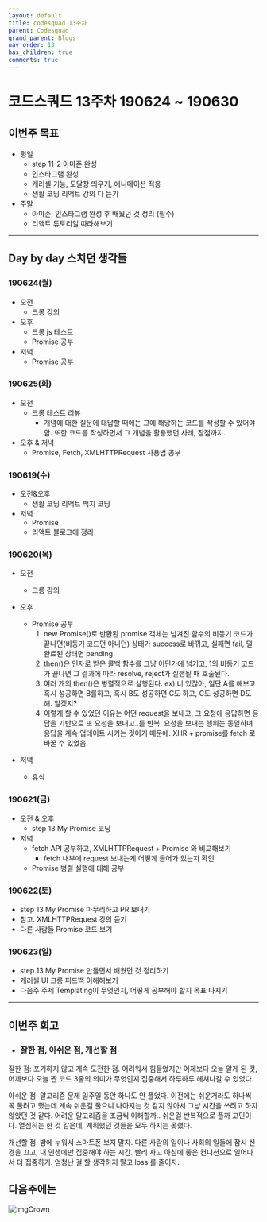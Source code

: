 ```yaml
---
layout: default
title: codesquad 13주차
parent: Codesquad
grand_parent: Blogs
nav_order: 13
has_children: true
comments: true
---
```


# 코드스쿼드 13주차 190624 ~ 190630

## 이번주 목표

- 평일
  - step 11-2 아마존 완성
  - 인스타그램 완성
  - 캐러셀 기능, 모달창 띄우기, 애니메이션 적용
  - 생활 코딩 리액트 강의 다 듣기
- 주말
  - 아마존, 인스타그램 완성 후 배웠던 것 정리 (필수)
  - 리액트 튜토리얼 따라해보기

---

## Day by day 스치던 생각들

### 190624(월)

- 오전
  - 크롱 강의
- 오후
  - 크롱 js 테스트
  - Promise 공부
- 저녁
  - Promise 공부

### 190625(화)

- 오전
  - 크롱 테스트 리뷰
    - 개념에 대한 질문에 대답할 때에는 그에 해당하는 코드를 작성할 수 있어야 함. 또한 코드를 작성하면서 그 개념을 활용했던 사례, 장점까지.
- 오후 & 저녁
  - Promise, Fetch, XMLHTTPRequest 사용법 공부

### 190619(수)

- 오전&오후
  - 생활 코딩 리액트 백지 코딩
- 저녁
  - Promise
  - 리액트 블로그에 정리

### 190620(목)

- 오전
  - 크롱 강의
- 오후

  - Promise 공부
    1. new Promise()로 반환된 promise 객체는 넘겨진 함수의 비동기 코드가 끝나면(비동기 코드던 아니던) 상태가 success로 바뀌고, 실패면 fail, 덜 완료된 상태면 pending
    2. then()은 인자로 받은 콜백 함수를 그냥 어딘가에 넘기고, 1의 비동기 코드가 끝나면 그 결과에 따라 resolve, reject가 실행될 때 호출된다.
    3. 여러 개의 then()은 병렬적으로 실행된다. ex) 너 있잖아, 일단 A를 해보고 혹시 성공하면 B를하고, 혹시 B도 성공하면 C도 하고, C도 성공하면 D도 해. 알겠지?
    4. 이렇게 할 수 있었던 이유는 어떤 request을 보내고, 그 요청에 응답하면 응답을 기반으로 또 요청을 보내고..를 반복. 요청을 보내는 행위는 동일하며 응답을 계속 업데이트 시키는 것이기 때문에. XHR + promise를 fetch 로 바꿀 수 있었음.

- 저녁
  - 휴식

### 190621(금)

- 오전 & 오후
  - step 13 My Promise 코딩
- 저녁
  - fetch API 공부하고, XMLHTTPRequest + Promise 와 비교해보기
    - fetch 내부에 request 보내는게 어떻게 들어가 있는지 확인
  - Promise 병렬 실행에 대해 공부

### 190622(토)

- step 13 My Promise 마무리하고 PR 보내기
- 참고. XMLHTTPRequest 강의 듣기
- 다른 사람들 Promise 코드 보기

### 190623(일)

- step 13 My Promise 만들면서 배웠던 것 정리하기
- 캐러셀 UI 크롱 피드백 이해해보기
- 다음주 주제 Templating이 무엇인지, 어떻게 공부해야 할지 목표 다지기

---

## 이번주 회고

- ### 잘한 점, 아쉬운 점, 개선할 점

잘한 점: 포기하지 않고 계속 도전한 점. 어려워서 힘들었지만 어제보다 오늘 알게 된 것, 어제보다 오늘 짠 코드 3줄의 의미가 무엇인지 집중해서 하루하루 헤쳐나갈 수 있었다.

아쉬운 점: 알고리즘 문제 일주일 동안 하나도 안 풀었다. 이전에는 쉬운거라도 하나씩 꼭 풀려고 했는데 계속 쉬운걸 풀으니 나아지는 것 같지 않아서 그냥 시간을 쓰려고 하지 않았던 것 같다. 어려운 알고리즘을 조금씩 이해할까.. 쉬운걸 반복적으로 풀까 고민이다. 열심히는 한 것 같은데, 계획했던 것들을 모두 하지는 못했다.

개선할 점: 밤에 누워서 스마트폰 보지 말자. 다른 사람의 일이나 사회의 일들에 잠시 신경을 끄고, 내 인생에만 집중해야 하는 시간. 빨리 자고 아침에 좋은 컨디션으로 일어나서 더 집중하기. 엄청난 걸 할 생각하지 말고 loss 를 줄이자.

## 다음주에는

![imgCrown](https://user-images.githubusercontent.com/18614517/63145062-e259a600-c030-11e9-8fcc-e1362a5a7156.png)
